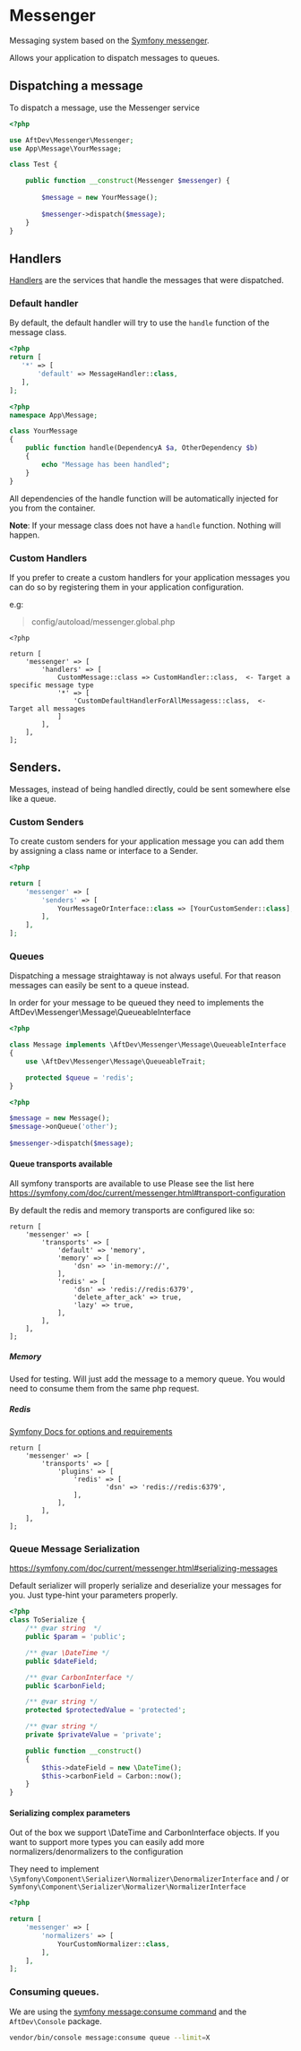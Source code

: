 # Messenger

Messaging system based on the [Symfony messenger](https://symfony.com/doc/current/components/messenger.html). 

Allows your application to dispatch messages to queues.

## Dispatching a message

To dispatch a message, use the Messenger service

```php
<?php

use AftDev\Messenger\Messenger;
use App\Message\YourMessage;

class Test {

	public function __construct(Messenger $messenger) { 
	
		$message = new YourMessage();
		
		$messenger->dispatch($message);
	}
}
```

## Handlers

[Handlers](https://symfony.com/doc/current/components/messenger.html#handlers) are the services that handle the messages that were dispatched. 

### Default handler

By default, the default handler will try to use the `handle` function of the message class. 

```php
<?php
return [
   '*' => [
       'default' => MessageHandler::class,
   ],
];
```

```php
<?php 
namespace App\Message;

class YourMessage 
{
	public function handle(DependencyA $a, OtherDependency $b)
	{
		echo "Message has been handled";
	}
}
```

All dependencies of the handle function will be automatically injected for you from the container.

**Note**: If your message class does not have a `handle` function. Nothing will happen.

### Custom Handlers

If you prefer to create a custom handlers for your application messages you can do so by registering them in your application configuration.

e.g:

> config/autoload/messenger.global.php

```
<?php

return [
	'messenger' => [
		'handlers' => [
			CustomMessage::class => CustomHandler::class,  <- Target a specific message type
			'*' => [
				'CustomDefaultHandlerForAllMessagess::class,  <- Target all messages
			]
		],
	],
];
```

## Senders.

Messages, instead of being handled directly, could be sent somewhere else like a queue.

### Custom Senders

To create custom senders for your application message you can add them by assigning a class name or interface to a Sender.

```php
<?php

return [
	'messenger' => [
		'senders' => [
			YourMessageOrInterface::class => [YourCustomSender::class],
		],
	],
];
```

### Queues

Dispatching a message straightaway is not always useful. For that reason messages can easily be sent to a queue instead.

In order for your message to be queued they need to implements the AftDev\Messenger\Message\QueueableInterface

```php
<?php

class Message implements \AftDev\Messenger\Message\QueueableInterface
{
    use \AftDev\Messenger\Message\QueueableTrait;

	protected $queue = 'redis';
}
```

```php
<?php 

$message = new Message();
$message->onQueue('other');
	
$messenger->dispatch($message);

```

#### Queue transports available

All symfony transports are available to use 
Please see the list here https://symfony.com/doc/current/messenger.html#transport-configuration

By default the redis and memory transports are configured like so:

```
return [
	'messenger' => [
		'transports' => [
            'default' => 'memory',
            'memory' => [
                'dsn' => 'in-memory://',
            ],
            'redis' => [
                'dsn' => 'redis://redis:6379',
                'delete_after_ack' => true,
                'lazy' => true,
            ],
		],
	],
];
```

##### Memory

Used for testing. Will just add the message to a memory queue. You would need to consume them from the same php request.

##### Redis

[Symfony Docs for options and requirements](https://symfony.com/doc/current/messenger.html#redis-transport)

```
return [
	'messenger' => [
		'transports' => [
            'plugins' => [
                'redis' => [
                		'dsn' => 'redis://redis:6379',
                ],
            ],
		],
	],
];
```

### Queue Message Serialization
https://symfony.com/doc/current/messenger.html#serializing-messages

Default serializer will properly serialize and deserialize your messages for you.
Just type-hint your parameters properly.

```php
<?php
class ToSerialize {
    /** @var string  */
    public $param = 'public';

    /** @var \DateTime */
    public $dateField;

    /** @var CarbonInterface */
    public $carbonField;

    /** @var string */
    protected $protectedValue = 'protected';

    /** @var string */
    private $privateValue = 'private';

    public function __construct()
    {
        $this->dateField = new \DateTime();
        $this->carbonField = Carbon::now();
    }
}
```

#### Serializing complex parameters

Out of the box we support \DateTime and CarbonInterface objects.
If you want to support more types you can easily add more normalizers/denormalizers to the configuration

They need to implement `\Symfony\Component\Serializer\Normalizer\DenormalizerInterface` and / or 
`Symfony\Component\Serializer\Normalizer\NormalizerInterface`

```php
<?php

return [
    'messenger' => [
        'normalizers' => [
            YourCustomNormalizer::class,
        ],
    ],
];
```

### Consuming queues.

We are using the [symfony message:consume command](https://symfony.com/doc/current/messenger.html#consuming-messages-running-the-worker) and the `AftDev\Console` package.

```bash
vendor/bin/console message:consume queue --limit=X
```
